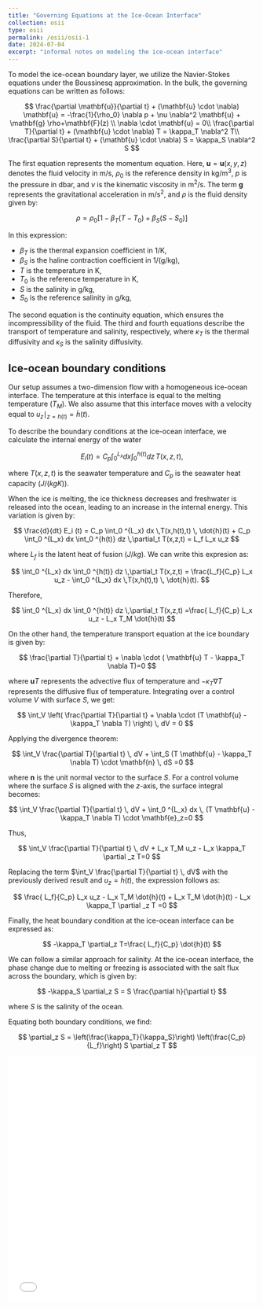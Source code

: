 ```yaml
---
title: "Governing Equations at the Ice-Ocean Interface"
collection: osii
type: osii
permalink: /osii/osii-1
date: 2024-07-04
excerpt: "informal notes on modeling the ice-ocean interface"
---
```


To model the ice-ocean boundary layer, we utilize the Navier-Stokes equations under the Boussinesq approximation. In the bulk, the governing equations can be written as follows:

$$
\frac{\partial \mathbf{u}}{\partial t} + (\mathbf{u} \cdot \nabla) \mathbf{u} = -\frac{1}{\rho_0} \nabla p + \nu \nabla^2 \mathbf{u} + \mathbf{g} \rho+\mathbf{F}(z) \\
\nabla \cdot \mathbf{u} = 0\\
\frac{\partial T}{\partial t} + (\mathbf{u} \cdot \nabla) T = \kappa_T \nabla^2 T\\
\frac{\partial S}{\partial t} + (\mathbf{u} \cdot \nabla) S = \kappa_S \nabla^2 S
$$



The first equation represents the momentum equation. Here, $\mathbf{u} = \mathbf{u}(x,y,z)$ denotes the fluid velocity in m/s, $\rho_0$ is the reference density in $\text{kg/m}^3$, $p$ is the pressure in $\text{dbar}$, and $\nu$ is the kinematic viscosity in $\text{m}^2/\text{s}$. The term $\mathbf{g}$ represents the gravitational acceleration in $\text{m/s}^2$, and $\rho$ is the fluid density given by:

$$\rho = \rho_0 \left[ 1 - \beta_T (T - T_0) + \beta_S (S - S_0) \right]$$

In this expression:

- $\beta_T$ is the thermal expansion coefficient in $\text{1/K}$,
- $\beta_S$ is the haline contraction coefficient in $\text{1/(g/kg)}$,
- $T$ is the temperature in $\text{K}$,
- $T_0$ is the reference temperature in $\text{K}$,
- $S$ is the salinity in $\text{g/kg}$,
- $S_0$ is the reference salinity in $\text{g/kg}$,


The second equation is the continuity equation, which ensures the incompressibility of the fluid. The third and fourth equations describe the transport of temperature and salinity, respectively, where $\kappa_T$ is the thermal diffusivity and $\kappa_S$ is the salinity diffusivity.

## Ice-ocean boundary conditions

Our setup assumes a two-dimension flow with a homogeneous ice-ocean interface. The temperature at this interface is equal to the melting temperature $(T_M)$. We also assume that this interface moves with a velocity equal to $u_z\mid_{z=h(t)}=\dot{h}(t)$.

To describe the boundary conditions at the ice-ocean interface, we calculate the internal energy of the water

$$
E_i (t) = C_p \int_0 ^{L_x} dx \int_0 ^{h(t)} dz \,T(x,z,t),
$$

where $T(x,z,t)$ is the seawater temperature and  $C_p$ is the seawater heat capacity $(J/(kg K))$.

When the ice is melting, the ice thickness decreases and freshwater is released into the ocean, leading to an increase in the internal energy. This variation is given by:

$$
\frac{d}{dt} E_i (t) = C_p \int_0 ^{L_x} dx \,T(x,h(t),t) \, \dot{h}(t) +  C_p \int_0 ^{L_x} dx \int_0 ^{h(t)} dz \,\partial_t T(x,z,t) = L_f L_x u_z
$$

where $L_f$ is the latent heat of fusion $(J/kg)$. We can write this expresion as:

$$
 \int_0 ^{L_x} dx \int_0 ^{h(t)} dz \,\partial_t T(x,z,t) = \frac{L_f}{C_p} L_x u_z - \int_0 ^{L_x} dx \,T(x,h(t),t) \, \dot{h}(t).
$$

Therefore,

$$
 \int_0 ^{L_x} dx \int_0 ^{h(t)} dz \,\partial_t T(x,z,t) =\frac{ L_f}{C_p} L_x u_z - L_x T_M \dot{h}(t)
$$

On the other hand, the temperature transport equation at the ice boundary is given by:

$$
\frac{\partial T}{\partial t} + \nabla \cdot ( \mathbf{u} T - \kappa_T \nabla T)=0
$$

where $\mathbf{u} T$ represents the advective flux of temperature and $-\kappa_T \nabla T$ represents the diffusive flux of temperature. Integrating over a control volume $V$ with surface $S$, we get:

$$
\int_V \left( \frac{\partial T}{\partial t} + \nabla \cdot (T \mathbf{u} - \kappa_T \nabla T) \right) \, dV = 0
$$

Applying the divergence theorem:

$$
\int_V \frac{\partial T}{\partial t} \, dV + \int_S (T \mathbf{u} - \kappa_T \nabla T) \cdot \mathbf{n} \, dS =0
$$

where $\mathbf{n}$ is the unit normal vector to the surface $S$. For a control volume where the surface $S$ is aligned with the $z$-axis, the surface integral becomes:

$$
\int_V \frac{\partial T}{\partial t} \, dV + \int_0 ^{L_x} dx  \, (T \mathbf{u} - \kappa_T \nabla T) \cdot \mathbf{e}_z=0
$$

Thus,

$$
\int_V \frac{\partial T}{\partial t} \, dV + L_x T_M u_z  - L_x \kappa_T  \partial _z T=0
$$


Replacing the term $\int_V \frac{\partial T}{\partial t} \, dV$ with the previously derived result and $u_z=\dot{h}(t)$, the expression follows as:

$$
\frac{ L_f}{C_p} L_x u_z - L_x T_M \dot{h}(t) + L_x T_M \dot{h}(t)  - L_x \kappa_T  \partial _z T =0
$$

Finally, the heat boundary condition at the ice-ocean interface can be expressed as:

$$
-\kappa_T \partial_z T=\frac{ L_f}{C_p} \dot{h}(t)
$$


We can follow a similar approach for salinity. At the ice-ocean interface, the phase change due to melting or freezing is associated with the salt flux across the boundary, which is given by:

$$
-\kappa_S \partial_z S  = S \frac{\partial h}{\partial t}
$$

where $S$ is the salinity of the ocean.

Equating both boundary conditions, we find:

$$
\partial_z S = \left(\frac{\kappa_T}{\kappa_S}\right) \left(\frac{C_p}{L_f}\right) S \partial_z T
$$



<iframe src="/files/governing_equations.pdf" width="100%" height="500" frameborder="no" border="0" marginwidth="0" marginheight="0"></iframe>


